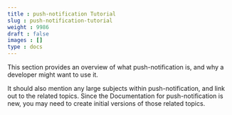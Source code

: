 ```yaml
---
title : push-notification Tutorial
slug : push-notification-tutorial
weight : 9986
draft : false
images : []
type : docs
---
```


This section provides an overview of what push-notification is, and why a developer might want to use it.

It should also mention any large subjects within push-notification, and link out to the related topics.  Since the Documentation for push-notification is new, you may need to create initial versions of those related topics.

